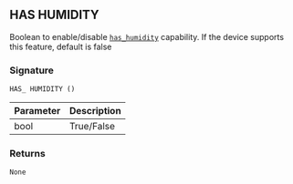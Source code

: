 ## HAS HUMIDITY

Boolean to enable/disable [`has_humidity`][1] capability. If the device supports this feature, default is false


### Signature

`HAS_ HUMIDITY ()`


| Parameter | Description |
| --- | --- |
| bool | True/False |


### Returns

`None`

[1]:	https://snap-one.github.io/docs-driverworks-proxyprotocol/#thermostat-capabilities